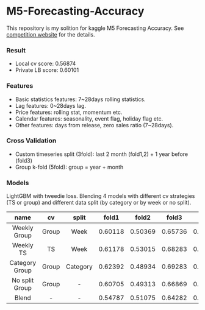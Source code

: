 # M5-Forecasting-Accuracy
This repository is my solition for kaggle M5 Forecasting Accuracy. See [competition website](https://www.kaggle.com/c/m5-forecasting-accuracy) for the details.

### Result
- Local cv score: 0.56874
- Private LB score: 0.60101

### Features
- Basic statistics features: 7~28days rolling statistics.
- Lag features: 0~28days lag.
- Price features: rolling stat, momentum etc.
- Calendar features: seasonality, event flag, holiday flag etc.
- Other features: days from release, zero sales ratio (7~28days).

### Cross Validation
- Custom timeseries split (3fold): last 2 month (fold1,2) + 1 year before (fold3)
- Group k-fold (5fold): group = year + month

### Models
LightGBM with tweedie loss. Blending 4 models with different cv strategies (TS or group) and different data split (by category or by week or no split).

|name|cv|split|fold1|fold2|fold3|avg|weight|
|:---:|:---:|:---:|:---:|:---:|:---:|:---:|:---:|
|Weekly Group|Group|Week|0.60118|0.50369|0.65736|0.58741|0.4175|
|Weekly TS|TS|Week|0.61178|0.53015|0.68283|0.60825|0.2320|
|Category Group|Group|Category|0.62392|0.48934|0.69283|0.60203|0.2052|
|No split Group|Group|-|0.60705|0.49313|0.66869|0.58963|0.1732|
|Blend|-|-|0.54787|0.51075|0.64282|0.56715|-|
